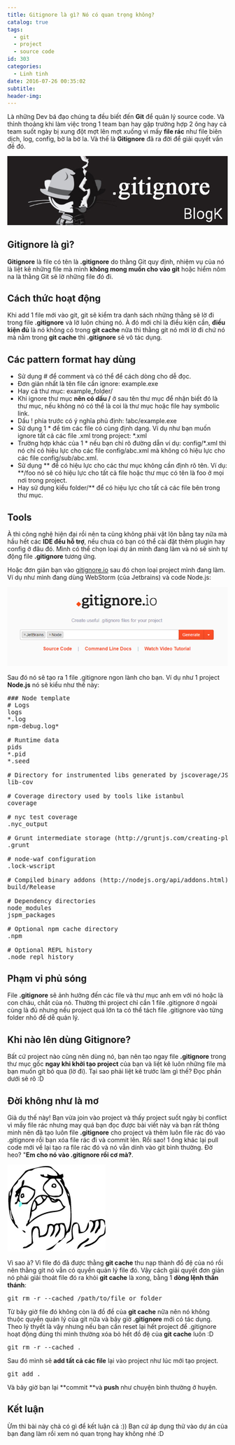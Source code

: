 ```yaml
---
title: Gitignore là gì? Nó có quan trọng không?
catalog: true
tags:
  - git
  - project
  - source code
id: 303
categories:
  - Linh tinh
date: 2016-07-26 00:35:02
subtitle:
header-img:
---
```


Là những Dev bá đạo chúng ta đều biết đến **Git** để quản lý source code. Và thỉnh thoảng khi làm việc trong 1 team bạn hay gặp trường hợp 2 ông hay cả team suốt ngày bị xung đột mợt lên mợt xuống vì mấy **file rác** như file biên dịch, log, config, bờ la bờ la. Và thế là **Gitignore** đã ra đời để giải quyết vấn đề đó.

![gitignore](../media/gitignore.jpg)

<!--more-->

## Gitignore là gì?

**Gitignore** là file có tên là **.gitignore** do thằng Git quy định, nhiệm vụ của nó là liệt kê những file mà mình **không mong muốn cho vào git** hoặc hiểm nôm na là thằng Git sẽ lờ những file đó đi.

## Cách thức hoạt động

Khi add 1 file mới vào git, git sẽ kiểm tra danh sách những thằng sẽ lờ đi trong file **.gitignore** và lờ luôn chúng nó. À đó mới chỉ là điều kiện cần, **điều kiện đủ** là nó không có trong **git cache** nữa thì thằng git nó mới lờ đi chứ nó mà nằm trong **git cache** thì **.gitignore** sẽ vô tác dụng.

## Các pattern format hay dùng

*   Sử dụng # để comment và có thể để cách dòng cho dễ đọc.
*   Đơn giản nhất là tên file cần ignore: example.exe
*   Hay cả thư mục: example_folder/
*   Khi ignore thư mục **nên có dấu /** ở sau tên thư mục để nhận biết đó là thư mục, nếu không nó có thể là coi là thư mục hoặc file hay symbolic link.
*   Dấu ! phía trước có ý nghĩa phủ định: !abc/example.exe
*   Sử dụng 1 * để tìm các file có cùng định dạng. Ví dụ như bạn muốn ignore tất cả các file .xml trong project: *.xml
*   Trường hợp khác của 1 * nếu bạn chỉ rõ đường dẫn ví dụ: config/*.xml thì nó chỉ có hiệu lực cho các file config/abc.xml mà không có hiệu lực cho các file config/sub/abc.xml.
*   Sử dụng ** để có hiệu lực cho các thư mục không cần định rõ tên. Ví dụ: **/foo nó sẽ có hiệu lực cho tất cả file hoặc thư mục có tên là foo ở mọi nơi trong project.
*   Hay sử dụng kiểu folder/** để có hiệu lực cho tất cả các file bên trong thư mục.

## Tools

À thì công nghệ hiện đại rồi nên ta cũng không phải vật lộn bằng tay nữa mà hầu hết các **IDE đều hỗ trợ**, nếu chưa có bạn có thể cài đặt thêm plugin hay config ở đâu đó. Mình có thể chọn loại dự án mình đang làm và nó sẽ sinh tự động file **.gitignore** tương ứng.

Hoặc đơn giản bạn vào [gitignore.io](https://www.gitignore.io/) sau đó chọn loại project mình đang làm. Ví dụ như mình đang dùng WebStorm (của Jetbrains) và code Node.js:

![gitignore.io](../media/gitignore.io_.png)

Sau đó nó sẽ tạo ra 1 file .gitignore ngon lành cho bạn. Ví dụ như 1 project **Node.js** nó sẽ kiểu như thế này:

<pre>
### Node template
# Logs
logs
*.log
npm-debug.log*

# Runtime data
pids
*.pid
*.seed

# Directory for instrumented libs generated by jscoverage/JSCover
lib-cov

# Coverage directory used by tools like istanbul
coverage

# nyc test coverage
.nyc_output

# Grunt intermediate storage (http://gruntjs.com/creating-plugins#storing-task-files)
.grunt

# node-waf configuration
.lock-wscript

# Compiled binary addons (http://nodejs.org/api/addons.html)
build/Release

# Dependency directories
node_modules
jspm_packages

# Optional npm cache directory
.npm

# Optional REPL history
.node_repl_history
</pre>

## Phạm vi phủ sóng

File **.gitignore** sẽ ảnh hưởng đến các file và thư mục anh em với nó hoặc là con cháu, chắt của nó. Thường thì project chỉ cần 1 file .gitignore ở ngoài cùng là đủ nhưng nếu project quá lớn ta có thể tách file .gitignore vào từng folder nhỏ để dễ quản lý.

## Khi nào lên dùng Gitignore?

Bất cứ project nào cũng nên dùng nó, bạn nên tạo ngay file **.gitignore** trong thư mục gốc **ngay khi khởi tạo project** của bạn và liệt kê luôn những file mà bạn muốn git bỏ qua (lờ đi). Tại sao phải liệt kê trước làm gì thế? Đọc phần dưới sẽ rõ :D

## Đời không như là mơ

Giả dụ thế này! Bạn vừa join vào project và thấy project suốt ngày bị conflict vì mấy file rác nhưng may quá bạn đọc được bài viết này và bạn rất thông minh nên đã tạo luôn file **.gitignore** cho project và thêm luôn file rác đó vào .gitignore rồi bạn xóa file rác đi và commit lên. Rồi sao! 1 ông khác lại pull code mới về lại tạo ra file rác đó và nó vẫn dính vào git bình thường. Đờ heo? "**Em cho nó vào .gitignore rồi cơ mà?**.

![but-why](../media/but-why.jpg)

Vì sao à? Vì file đó đã được thằng **git cache** thu nạp thành đồ đệ của nó rồi nên thằng git nó vẫn có quyền quản lý file đó. Vậy cách giải quyết đơn giản nó phải giải thoát file đó ra khỏi **git cache** là xong, bằng 1 **dòng lệnh thần thánh**:

<pre>
git rm -r --cached /path/to/file_or_folder
</pre>

Từ bây giờ file đó không còn là đồ đề của **git cache** nữa nên nó không thuộc quyền quản lý của git nữa và bây giờ **.gitignore** mới có tác dụng. Theo lý thyết là vậy nhưng nếu bạn cần reset lại hết project để .gitignore hoạt động đúng thì mình thường xóa bỏ hết đồ đệ của **git cache** luôn :D

<pre>
git rm -r --cached .
</pre>

Sau đó mình sẽ **add tất cả các file** lại vào project như lúc mới tạo project.

<pre>
git add .
</pre>

Và bây giờ bạn lại **commit **và **push** như chuyện bình thường ở huyện.

## Kết luận

Ừm thì bài này chả có gì để kết luận cả :)) Bạn cứ áp dụng thử vào dự án của bạn đang làm rồi xem nó quan trọng hay không nhé :D